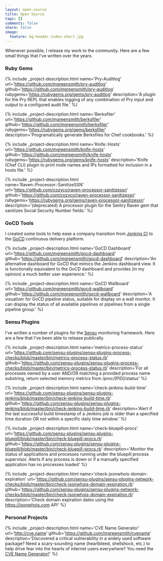 ```yaml
---
layout: open-source
title: Open Source
tags: []
comments: false
share: false
image:
  feature: bg-header-index-short.jpg
---
```


Whenever possible, I release my work to the community. Here are a few small things that I've written over the years.

### Ruby Gems

{% include _project-description.html name='Pry-Auditlog' url='https://github.com/mgreensmith/pry-auditlog' github='https://github.com/mgreensmith/pry-auditlog' rubygems='https://rubygems.org/gems/pry-auditlog' description='A plugin for the Pry REPL that enables logging of any combination of Pry input and output to a configured audit file.' %}

{% include _project-description.html name='Berksfiler' url='https://github.com/mgreensmith/berksfiler' github='https://github.com/mgreensmith/berksfiler' rubygems='https://rubygems.org/gems/berksfiler' description='Programatically generate Berksfiles for Chef cookbooks.' %}

{% include _project-description.html name='Knife::Hosts' url='https://github.com/mgreensmith/knife-hosts' github='https://github.com/mgreensmith/knife-hosts' rubygems='https://rubygems.org/gems/knife-hosts' description='Knife (Chef CLI) plugin to print node names and IPs formatted for inclusion in a hosts file.' %}

{% include _project-description.html name='Raven::Processor::SanitizeSSN' url='https://github.com/cozyco/raven-processor-sanitizessn' github='https://github.com/cozyco/raven-processor-sanitizessn' rubygems='https://rubygems.org/gems/raven-processor-sanitizessn' description='(deprecated) A processor plugin for the Sentry Raven gem that sanitizes Social Security Number fields.' %}

### GoCD Tools

I created some tools to help ease a company transition from [Jenkins CI](https://jenkins-ci.org/) to the [GoCD](http://www.go.cd) continuous delivery platform.

{% include _project-description.html name='GoCD Dashboard' url='https://github.com/mgreensmith/gocd-dashboard' github='https://github.com/mgreensmith/gocd-dashboard' description='An alternative dashboard for GoCD that mimics the Jenkins dashboard view. It is functionally equivalent to the GoCD dashboard and provides (in my opinion) a much better user experience.' %}

{% include _project-description.html name='GoCD Wallboard' url='https://github.com/mgreensmith/gocd-wallboard' github='https://github.com/mgreensmith/gocd-wallboard' description='A visualizer for GoCD pipeline status, suitable for display on a wall monitor. It can display the status of all available pipelines or pipelines from a single pipeline group.' %}

### Sensu Plugins

I've written a number of plugins for the [Sensu](https://sensuapp.org/) monitoring framework. Here are a few that I've been able to release publically.

{% include _project-description.html name='metrics-process-status' url='https://github.com/sensu-plugins/sensu-plugins-process-checks/blob/master/bin/metrics-process-status.rb' github='https://github.com/sensu-plugins/sensu-plugins-process-checks/blob/master/bin/metrics-process-status.rb' description='For all processes owned by a user AND/OR matching a provided process name substring, return selected memory metrics from /proc/[PID]/status' %}

{% include _project-description.html name='check-jenkins-build-time' url='https://github.com/sensu-plugins/sensu-plugins-jenkins/blob/master/bin/check-jenkins-build-time.rb' github='https://github.com/sensu-plugins/sensu-plugins-jenkins/blob/master/bin/check-jenkins-build-time.rb' description='Alert if the last successful build timestamp of a Jenkins job is older than a specified time duration OR not within a specific daily time window.' %}

{% include _project-description.html name='check-bluepill-procs' url='https://github.com/sensu-plugins/sensu-plugins-bluepill/blob/master/bin/check-bluepill-procs.rb' github='https://github.com/sensu-plugins/sensu-plugins-bluepill/blob/master/bin/check-bluepill-procs.rb' description='Monitor the status of applications and processes running under the bluepill process supervisor. Alerts if any process is down or if a manually specified application has no processes loaded' %}

{% include _project-description.html name='check-jsonwhois-domain-expiration' url='https://github.com/sensu-plugins/sensu-plugins-network-checks/blob/master/bin/check-jsonwhois-domain-expiration.rb' github='https://github.com/sensu-plugins/sensu-plugins-network-checks/blob/master/bin/check-jsonwhois-domain-expiration.rb' description='Check domain expiration dates using the https://jsonwhois.com API' %}

### Personal Projects

{% include _project-description.html name='CVE Name Generator' url='http://cve.name' github='https://github.com/mgreensmith/cvename' description='Discovered a critical vulnerability in a widely used software package? Need a scary-sounding name (heartbleed, shellshock, etc.) to help drive fear into the hearts of internet users everywhere? You need the <a href="http://cve.name">CVE Name Generator!</a>' %}
